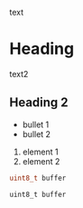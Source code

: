 text

# Heading

text2

## Heading 2

* bullet 1
* bullet 2

1. element 1
2. element 2

```c
uint8_t buffer
```

```c-nc
uint8_t buffer
```

